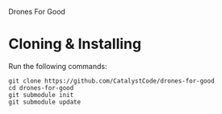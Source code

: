 Drones For Good

# Cloning & Installing

Run the following commands:

```
git clone https://github.com/CatalystCode/drones-for-good
cd drones-for-good
git submodule init
git submodule update
```